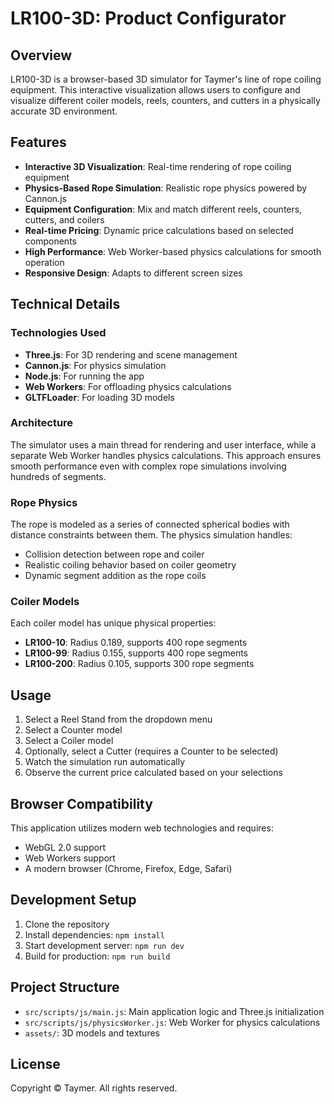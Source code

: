 # LR100-3D: Product Configurator

## Overview
LR100-3D is a browser-based 3D simulator for Taymer's line of rope coiling equipment. This interactive visualization allows users to configure and visualize different coiler models, reels, counters, and cutters in a physically accurate 3D environment.

## Features

- **Interactive 3D Visualization**: Real-time rendering of rope coiling equipment
- **Physics-Based Rope Simulation**: Realistic rope physics powered by Cannon.js
- **Equipment Configuration**: Mix and match different reels, counters, cutters, and coilers
- **Real-time Pricing**: Dynamic price calculations based on selected components
- **High Performance**: Web Worker-based physics calculations for smooth operation 
- **Responsive Design**: Adapts to different screen sizes

## Technical Details

### Technologies Used
- **Three.js**: For 3D rendering and scene management
- **Cannon.js**: For physics simulation
- **Node.js**: For running the app
- **Web Workers**: For offloading physics calculations
- **GLTFLoader**: For loading 3D models

### Architecture
The simulator uses a main thread for rendering and user interface, while a separate Web Worker handles physics calculations. This approach ensures smooth performance even with complex rope simulations involving hundreds of segments.

### Rope Physics
The rope is modeled as a series of connected spherical bodies with distance constraints between them. The physics simulation handles:
- Collision detection between rope and coiler
- Realistic coiling behavior based on coiler geometry
- Dynamic segment addition as the rope coils

### Coiler Models
Each coiler model has unique physical properties:
- **LR100-10**: Radius 0.189, supports 400 rope segments
- **LR100-99**: Radius 0.155, supports 400 rope segments
- **LR100-200**: Radius 0.105, supports 300 rope segments

## Usage

1. Select a Reel Stand from the dropdown menu
2. Select a Counter model
3. Select a Coiler model
4. Optionally, select a Cutter (requires a Counter to be selected)
5. Watch the simulation run automatically
6. Observe the current price calculated based on your selections

## Browser Compatibility

This application utilizes modern web technologies and requires:
- WebGL 2.0 support
- Web Workers support
- A modern browser (Chrome, Firefox, Edge, Safari)

## Development Setup

1. Clone the repository
2. Install dependencies: `npm install`
3. Start development server: `npm run dev`
4. Build for production: `npm run build`

## Project Structure

- `src/scripts/js/main.js`: Main application logic and Three.js initialization
- `src/scripts/js/physicsWorker.js`: Web Worker for physics calculations
- `assets/`: 3D models and textures

## License

Copyright © Taymer. All rights reserved.